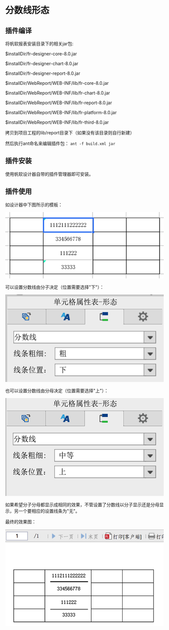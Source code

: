 # 分数线形态

## 插件编译
将帆软报表安装目录下的相关jar包:

$installDir/fr-designer-core-8.0.jar

$installDir/fr-designer-chart-8.0.jar

$installDir/fr-designer-report-8.0.jar

$installDir/WebReport/WEB-INF/lib/fr-core-8.0.jar

$installDir/WebReport/WEB-INF/lib/fr-chart-8.0.jar

$installDir/WebReport/WEB-INF/lib/fr-report-8.0.jar

$installDir/WebReport/WEB-INF/lib/fr-platform-8.0.jar

$installDir/WebReport/WEB-INF/lib/fr-third-8.0.jar

拷贝到项目工程的lib/report目录下（如果没有该目录则自行新建）

然后执行ant命名来编辑插件包：
`ant -f build.xml jar`

## 插件安装
使用帆软设计器自带的插件管理器即可安装。
## 插件使用
如设计器中下图所示的模板：

![1](screenshots/1.png)

可以设置分数线由分子决定（位置需要选择"下"）：

![2](screenshots/2.png)

也可以设置分数线由分母决定（位置需要选择"上"）：

![3](screenshots/3.png)

如果希望分子分母都显示成相同的效果，不管设置了分数线以分子显示还是分母显示，另一个要相应的设置线条为"无"。

最终的效果图：

![4](screenshots/4.png)


